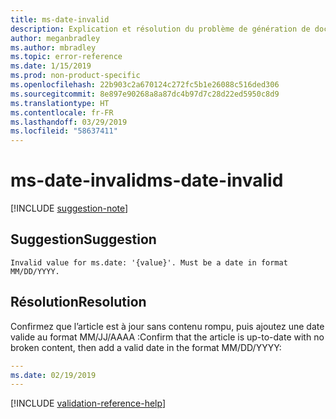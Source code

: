```yaml
---
title: ms-date-invalid
description: Explication et résolution du problème de génération de documents ms-date-invalid
author: meganbradley
ms.author: mbradley
ms.topic: error-reference
ms.date: 1/15/2019
ms.prod: non-product-specific
ms.openlocfilehash: 22b903c2a670124c272fc5b1e26088c516ded306
ms.sourcegitcommit: 8e897e90268a8a87dc4b97d7c28d22ed5950c8d9
ms.translationtype: HT
ms.contentlocale: fr-FR
ms.lasthandoff: 03/29/2019
ms.locfileid: "58637411"
---
```

# <a name="ms-date-invalid"></a><span data-ttu-id="6516d-103">ms-date-invalid</span><span class="sxs-lookup"><span data-stu-id="6516d-103">ms-date-invalid</span></span>

[!INCLUDE [suggestion-note](includes/suggestion-note.md)]

## <a name="suggestion"></a><span data-ttu-id="6516d-104">Suggestion</span><span class="sxs-lookup"><span data-stu-id="6516d-104">Suggestion</span></span>

`Invalid value for ms.date: '{value}'. Must be a date in format MM/DD/YYYY.`

## <a name="resolution"></a><span data-ttu-id="6516d-105">Résolution</span><span class="sxs-lookup"><span data-stu-id="6516d-105">Resolution</span></span>

<span data-ttu-id="6516d-106">Confirmez que l’article est à jour sans contenu rompu, puis ajoutez une date valide au format MM/JJ/AAAA :</span><span class="sxs-lookup"><span data-stu-id="6516d-106">Confirm that the article is up-to-date with no broken content, then add a valid date in the format MM/DD/YYYY:</span></span>

```yml
---
ms.date: 02/19/2019
---
```

<!--make sure to add this file to your includes folder and verify the path-->
[!INCLUDE [validation-reference-help](includes/validation-reference-help.md)]
